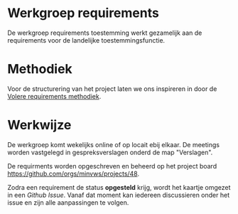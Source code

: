 # Werkgroep requirements

De werkgroep requirements toestemming werkt gezamelijk aan de requirements voor de landelijke toestemmingsfunctie.

# Methodiek

Voor de structurering van het project laten we ons inspireren in door de [Volere requirements methodiek](https://www.volere.org/templates/volere-requirements-specification-template/).

# Werkwijze
De werkgroep komt wekelijks online of op locait ebij elkaar. De meetings worden vastgelegd in gespreksverslagen onderd de map "Verslagen".

De requirments worden opgeschreven en beheerd op het project board https://github.com/orgs/minvws/projects/48.

Zodra een requirement de status **opgesteld** krijg, wordt het kaartje omgezet in een _Github Issue_. Vanaf dat moment kan iedereen discussieren onder het issue en zijn alle aanpassingen te volgen.
